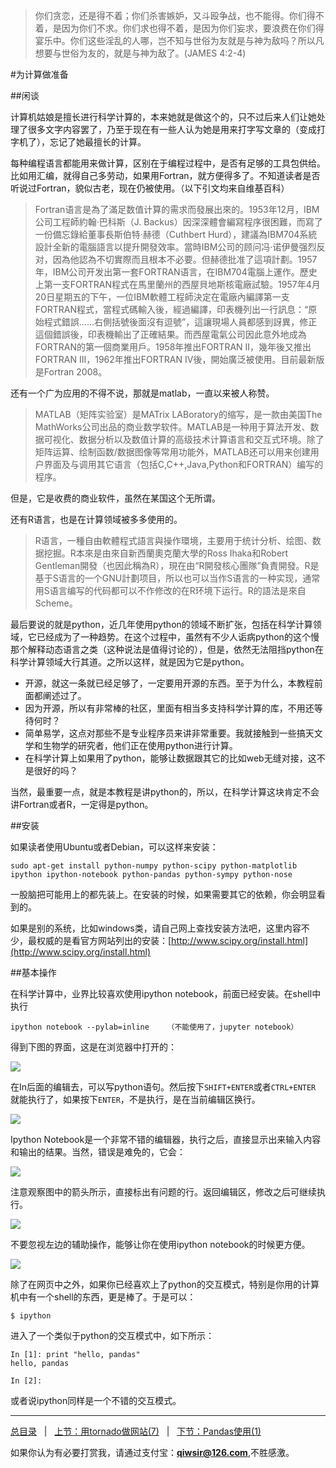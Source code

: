 >你们贪恋，还是得不着；你们杀害嫉妒，又斗殴争战，也不能得。你们得不着，是因为你们不求。你们求也得不着，是因为你们妄求，要浪费在你们得宴乐中。你们这些淫乱的人哪，岂不知与世俗为友就是与神为敌吗？所以凡想要与世俗为友的，就是与神为敌了。(JAMES 4:2-4)

#为计算做准备

##闲谈

计算机姑娘是擅长进行科学计算的，本来她就是做这个的，只不过后来人们让她处理了很多文字内容罢了，乃至于现在有一些人认为她是用来打字写文章的（变成打字机了），忘记了她最擅长的计算。

每种编程语言都能用来做计算，区别在于编程过程中，是否有足够的工具包供给。比如用汇编，就得自己多劳动，如果用Fortran，就方便得多了。不知道读者是否听说过Fortran，貌似古老，现在仍被使用。（以下引文均来自维基百科）

>Fortran语言是為了滿足数值计算的需求而發展出來的。1953年12月，IBM公司工程師約翰·巴科斯（J. Backus）因深深體會編寫程序很困難，而寫了一份備忘錄給董事長斯伯特·赫德（Cuthbert Hurd），建議為IBM704系統設計全新的電腦語言以提升開發效率。當時IBM公司的顾问冯·诺伊曼强烈反对，因為他認為不切實際而且根本不必要。但赫德批准了這項計劃。1957年，IBM公司开发出第一套FORTRAN语言，在IBM704電腦上運作。歷史上第一支FORTRAN程式在馬里蘭州的西屋貝地斯核電廠試驗。1957年4月20日星期五的下午，一位IBM軟體工程師決定在電廠內編譯第一支FORTRAN程式，當程式碼輸入後，經過編譯，印表機列出一行訊息：“原始程式錯誤……右側括號後面沒有逗號”，這讓現場人員都感到訝異，修正這個錯誤後，印表機輸出了正確結果。而西屋電氣公司因此意外地成為FORTRAN的第一個商業用戶。1958年推出FORTRAN Ⅱ，幾年後又推出FORTRAN Ⅲ，1962年推出FORTRAN Ⅳ後，開始廣泛被使用。目前最新版是Fortran 2008。

还有一个广为应用的不得不说，那就是matlab，一直以来被人称赞。

>MATLAB（矩阵实验室）是MATrix LABoratory的缩写，是一款由美国The MathWorks公司出品的商业数学软件。MATLAB是一种用于算法开发、数据可视化、数据分析以及数值计算的高级技术计算语言和交互式环境。除了矩阵运算、绘制函数/数据图像等常用功能外，MATLAB还可以用来创建用户界面及与调用其它语言（包括C,C++,Java,Python和FORTRAN）编写的程序。

但是，它是收费的商业软件，虽然在某国这个无所谓。

还有R语言，也是在计算领域被多多使用的。

>R语言，一種自由軟體程式語言與操作環境，主要用于统计分析、绘图、数据挖掘。R本來是由來自新西蘭奧克蘭大學的Ross Ihaka和Robert Gentleman開發（也因此稱為R），現在由“R開發核心團隊”負責開發。R是基于S语言的一个GNU計劃项目，所以也可以当作S语言的一种实现，通常用S语言编写的代码都可以不作修改的在R环境下运行。R的語法是來自Scheme。

最后要说的就是python，近几年使用python的领域不断扩张，包括在科学计算领域，它已经成为了一种趋势。在这个过程中，虽然有不少人诟病python的这个慢那个解释动态语言之类（这种说法是值得讨论的），但是，依然无法阻挡python在科学计算领域大行其道。之所以这样，就是因为它是python。

- 开源，就这一条就已经足够了，一定要用开源的东西。至于为什么，本教程前面都阐述过了。
- 因为开源，所以有非常棒的社区，里面有相当多支持科学计算的库，不用还等待何时？
- 简单易学，这点对那些不是专业程序员来讲非常重要。我就接触到一些搞天文学和生物学的研究者，他们正在使用python进行计算。
- 在科学计算上如果用了python，能够让数据跟其它的比如web无缝对接，这不是很好的吗？

当然，最重要一点，就是本教程是讲python的，所以，在科学计算这块肯定不会讲Fortran或者R，一定得是python。

##安装

如果读者使用Ubuntu或者Debian，可以这样来安装：

    sudo apt-get install python-numpy python-scipy python-matplotlib ipython ipython-notebook python-pandas python-sympy python-nose
    
一股脑把可能用上的都先装上。在安装的时候，如果需要其它的依赖，你会明显看到的。

如果是别的系统，比如windows类，请自己网上查找安装方法吧，这里内容不少，最权威的是看官方网站列出的安装：[http://www.scipy.org/install.html](http://www.scipy.org/install.html)

##基本操作

在科学计算中，业界比较喜欢使用ipython notebook，前面已经安装。在shell中执行

    ipython notebook --pylab=inline    （不能使用了，jupyter notebook）
    
得到下图的界面，这是在浏览器中打开的：

![](./3images/31001.png)

在In后面的编辑去，可以写python语句。然后按下`SHIFT+ENTER`或者`CTRL+ENTER` 就能执行了，如果按下`ENTER`，不是执行，是在当前编辑区换行。

![](./3images/31002.png)

Ipython Notebook是一个非常不错的编辑器，执行之后，直接显示出来输入内容和输出的结果。当然，错误是难免的，它会：

![](./3images/31003.png)

注意观察图中的箭头所示，直接标出有问题的行。返回编辑区，修改之后可继续执行。

![](./3images/31004.png)

不要忽视左边的辅助操作，能够让你在使用ipython notebook的时候更方便。

![](./3images/31005.png)

除了在网页中之外，如果你已经喜欢上了python的交互模式，特别是你用的计算机中有一个shell的东西，更是棒了。于是可以：

    $ ipython

进入了一个类似于python的交互模式中，如下所示：
    
    In [1]: print "hello, pandas"
    hello, pandas

    In [2]: 

或者说ipython同样是一个不错的交互模式。

------

[总目录](./index.md)&nbsp;&nbsp;&nbsp;|&nbsp;&nbsp;&nbsp;[上节：用tornado做网站(7)](./309.md)&nbsp;&nbsp;&nbsp;|&nbsp;&nbsp;&nbsp;[下节：Pandas使用(1)](./311.md)

如果你认为有必要打赏我，请通过支付宝：**qiwsir@126.com**,不胜感激。
